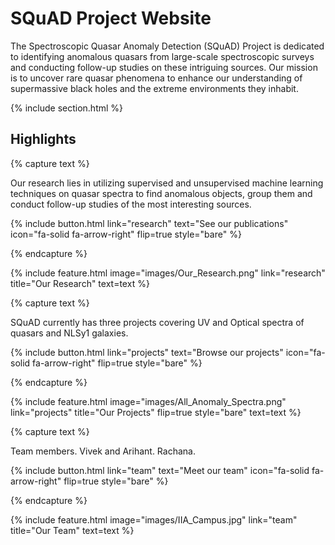 ---
---

# SQuAD Project Website

The Spectroscopic Quasar Anomaly Detection (SQuAD) Project is dedicated to identifying anomalous quasars from large-scale spectroscopic surveys and conducting follow-up studies on these intriguing sources. Our mission is to uncover rare quasar phenomena to enhance our understanding of supermassive black holes and the extreme environments they inhabit.

{% include section.html %}

## Highlights

{% capture text %}

Our research lies in utilizing supervised and unsupervised machine learning techniques on quasar spectra to find anomalous objects, group them and conduct follow-up studies of the most interesting sources. 

{%
  include button.html
  link="research"
  text="See our publications"
  icon="fa-solid fa-arrow-right"
  flip=true
  style="bare"
%}

{% endcapture %}

{%
  include feature.html
  image="images/Our_Research.png"
  link="research"
  title="Our Research"
  text=text
%}

{% capture text %}

SQuAD currently has three projects covering UV and Optical spectra of quasars and NLSy1 galaxies.  

{%
  include button.html
  link="projects"
  text="Browse our projects"
  icon="fa-solid fa-arrow-right"
  flip=true
  style="bare"
%}

{% endcapture %}

{%
  include feature.html
  image="images/All_Anomaly_Spectra.png"
  link="projects"
  title="Our Projects"
  flip=true
  style="bare"
  text=text
%}

{% capture text %}

Team members. Vivek and Arihant. Rachana. 

{%
  include button.html
  link="team"
  text="Meet our team"
  icon="fa-solid fa-arrow-right"
  flip=true
  style="bare"
%}

{% endcapture %}

{%
  include feature.html
  image="images/IIA_Campus.jpg"
  link="team"
  title="Our Team"
  text=text
%}
